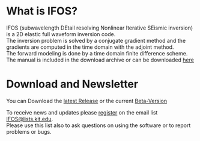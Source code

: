 # What is IFOS?

IFOS (subwavelength DEtail resolving Nonlinear Iterative SEismic inversion) is a 2D elastic full waveform inversion code.  
The inversion problem is solved by a conjugate gradient method and the gradients are computed in the time domain with the adjoint method.  
The forward modeling is done by a time domain finite difference scheme. The manual is included in the download archive or can be downloaded [here](https://git.scc.kit.edu/GPIAG-Software/IFOS/wikis/home)

# Download and Newsletter

You can Download the [latest Release](https://git.scc.kit.edu/GPIAG-Software/IFOS/tree/Release) or the current [Beta-Version](https://git.scc.kit.edu/GPIAG-Software/IFOS/tree/master)

To receive news and updates please [register](http://www.gpi.kit.edu/Software-FWI.php) on the email list IFOS@lists.kit.edu.  
Please use this list also to ask questions on using the software or to report problems or bugs.